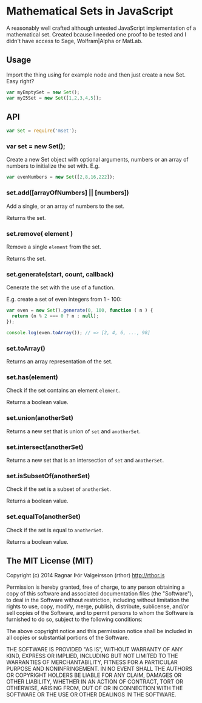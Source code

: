 # Mathematical Sets in JavaScript

A reasonably well crafted although untested JavaScript implementation of a mathematical set. Created bcause I needed one proof to be tested and I didn't have access to Sage, Wolfram|Alpha or MatLab.

## Usage

Import the thing using for example node and then just create a new Set. Easy right?

```javascript
var myEmptySet = new Set(); 
var myI5Set = new Set([1,2,3,4,5]); 
```

## API

```javascript
var Set = require('mset');
```

### var set = new Set();
Create a new Set object with optional arguments, numbers or an array of numbers to initialize the set with. E.g.

```javascript
var evenNumbers = new Set([2,8,16,222]);
```

### set.add([arrayOfNumbers] || [numbers])
Add a single, or an array of numbers to the set.

Returns the set.

### set.remove( element )
Remove a single `element` from the set.

Returns the set.

### set.generate(start, count, callback)
Cenerate the set with the use of a function. 

E.g. create a set of even integers from 1 - 100:

```javascript
var even = new Set().generate(0, 100, function ( n ) {
  return (n % 2 === 0 ? n : null);
});

console.log(even.toArray()); // => [2, 4, 6, ..., 98]
```

### set.toArray()
Returns an array representation of the set.

### set.has(element)
Check if the set contains an element `element`.

Returns a boolean value.

### set.union(anotherSet)
Returns a new set that is union of `set` and `anotherSet`.

### set.intersect(anotherSet)
Returns a new set that is an intersection of `set` and `anotherSet`.

### set.isSubsetOf(anotherSet)
Check if the set is a subset of `anotherSet`.

Returns a boolean value.

### set.equalTo(anotherSet)
Check if the set is equal to `anotherSet`.

Returns a boolean value.

## The MIT License (MIT)

Copyright (c) 2014 Ragnar Þór Valgeirsson (rthor) http://rthor.is

Permission is hereby granted, free of charge, to any person obtaining a copy of this software and associated documentation files (the "Software"), to deal in the Software without restriction, including without limitation the rights to use, copy, modify, merge, publish, distribute, sublicense, and/or sell copies of the Software, and to permit persons to whom the Software is furnished to do so, subject to the following conditions:

The above copyright notice and this permission notice shall be included in all copies or substantial portions of the Software.

THE SOFTWARE IS PROVIDED "AS IS", WITHOUT WARRANTY OF ANY KIND, EXPRESS OR IMPLIED, INCLUDING BUT NOT LIMITED TO THE WARRANTIES OF MERCHANTABILITY, FITNESS FOR A PARTICULAR PURPOSE AND NONINFRINGEMENT. IN NO EVENT SHALL THE AUTHORS OR COPYRIGHT HOLDERS BE LIABLE FOR ANY CLAIM, DAMAGES OR OTHER LIABILITY, WHETHER IN AN ACTION OF CONTRACT, TORT OR OTHERWISE, ARISING FROM, OUT OF OR IN CONNECTION WITH THE SOFTWARE OR THE USE OR OTHER DEALINGS IN THE SOFTWARE.